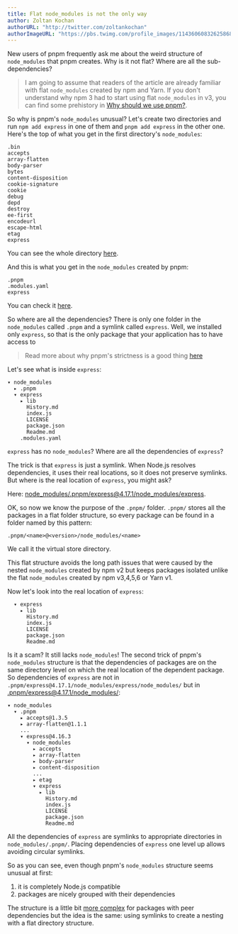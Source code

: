 ```yaml
---
title: Flat node_modules is not the only way
author: Zoltan Kochan
authorURL: "http://twitter.com/zoltankochan"
authorImageURL: "https://pbs.twimg.com/profile_images/1143606083262586880/EW2GCFKK_400x400.jpg"
---
```


New users of pnpm frequently ask me about the weird structure of `node_modules` that pnpm creates. Why is it not flat? Where are all the sub-dependencies?

<!--truncate-->

> I am going to assume that readers of the article are already familiar with flat `node_modules` created by npm and Yarn. If you don't understand why npm 3 had to start using flat `node_modules` in v3, you can find some prehistory in [Why should we use pnpm?](https://www.kochan.io/nodejs/why-should-we-use-pnpm.html).

So why is pnpm's `node_modules` unusual? Let's create two directories and run `npm add express` in one of them and `pnpm add express` in the other one. Here's the top of what you get in the first directory's `node_modules`:

```text
.bin
accepts
array-flatten
body-parser
bytes
content-disposition
cookie-signature
cookie
debug
depd
destroy
ee-first
encodeurl
escape-html
etag
express
```

You can see the whole directory [here](https://github.com/zkochan/comparing-node-modules/tree/master/npm-example/node_modules).

And this is what you get in the `node_modules` created by pnpm:

```text
.pnpm
.modules.yaml
express
```

You can check it [here](https://github.com/zkochan/comparing-node-modules/tree/master/pnpm5-example/node_modules).

So where are all the dependencies? There is only one folder in the `node_modules` called `.pnpm` and a symlink called `express`. Well, we installed only `express`, so that is the only package that your application has to have access to 

> Read more about why pnpm's strictness is a good thing [here](https://medium.com/pnpm/pnpms-strictness-helps-to-avoid-silly-bugs-9a15fb306308)

Let's see what is inside `express`:

```text
▾ node_modules
  ▸ .pnpm
  ▾ express
    ▸ lib
      History.md
      index.js
      LICENSE
      package.json
      Readme.md
    .modules.yaml
```

`express` has no `node_modules`? Where are all the dependencies of `express`?

The trick is that `express` is just a symlink. When Node.js resolves dependencies, it uses their real locations, so it does not preserve symlinks. But where is the real location of `express`, you might ask?

Here: [node_modules/.pnpm/express@4.17.1/node_modules/express](https://github.com/zkochan/comparing-node-modules/tree/master/pnpm5-example/node_modules/.pnpm/express@4.17.1/node_modules/express).

OK, so now we know the purpose of the `.pnpm/` folder. `.pnpm/` stores all the packages in a flat folder structure, so every package can be found in a folder named by this pattern:

```text
.pnpm/<name>@<version>/node_modules/<name>
```

We call it the virtual store directory.

This flat structure avoids the long path issues that were caused by the nested `node_modules` created by npm v2 but keeps packages isolated unlike the flat `node_modules` created by npm v3,4,5,6 or Yarn v1.

Now let's look into the real location of `express`:

```text
  ▾ express
    ▸ lib
      History.md
      index.js
      LICENSE
      package.json
      Readme.md
```

Is it a scam? It still lacks `node_modules`! The second trick of pnpm's `node_modules` structure is that the dependencies of packages are on the same directory level on which the real location of the dependent package. So dependencies of `express` are not in `.pnpm/express@4.17.1/node_modules/express/node_modules/` but in [.pnpm/express@4.17.1/node_modules/](https://github.com/zkochan/comparing-node-modules/tree/master/pnpm5-example/node_modules/.pnpm/express@4.17.1/node_modules):

```text
▾ node_modules
  ▾ .pnpm
    ▸ accepts@1.3.5
    ▸ array-flatten@1.1.1
    ...
    ▾ express@4.16.3
      ▾ node_modules
        ▸ accepts
        ▸ array-flatten
        ▸ body-parser
        ▸ content-disposition
        ...
        ▸ etag
        ▾ express
          ▸ lib
            History.md
            index.js
            LICENSE
            package.json
            Readme.md
```

All the dependencies of `express` are symlinks to appropriate directories in `node_modules/.pnpm/`. Placing dependencies of `express` one level up allows avoiding circular symlinks.

So as you can see, even though pnpm's `node_modules` structure seems unusual at first:

1. it is completely Node.js compatible
2. packages are nicely grouped with their dependencies

The structure is a little bit [more complex](https://pnpm.js.org/en/how-peers-are-resolved.html) for packages with peer dependencies but the idea is the same: using symlinks to create a nesting with a flat directory structure.

